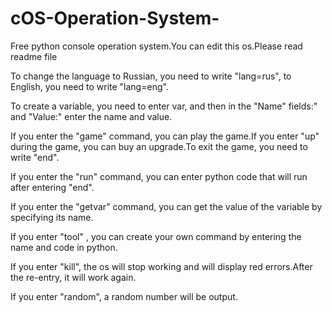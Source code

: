 # cOS-Operation-System-
Free python console operation system.You can edit this os.Please read readme file

To change the language to Russian, you need to write "lang=rus", to English, you need to write "lang=eng".

To create a variable, you need to enter var, and then in the "Name" fields:" and "Value:" enter the name and value.

If you enter the "game" command, you can play the game.If you enter "up" during the game, you can buy an upgrade.To exit the game, you need to write "end".

If you enter the "run" command, you can enter python code that will run after entering "end".

If you enter the "getvar" command, you can get the value of the variable by specifying its name.

If you enter "tool" , you can create your own command by entering the name and code in python.

If you enter "kill", the os will stop working and will display red errors.After the re-entry, it will work again.

If you enter "random", a random number will be output.
